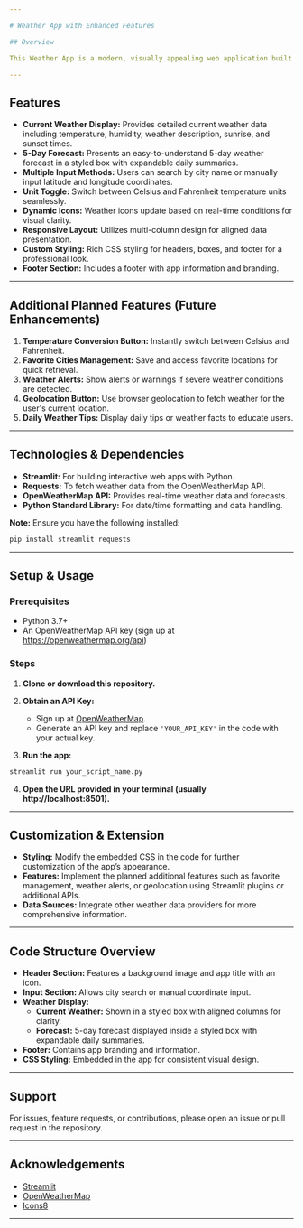 ```yaml
---

# Weather App with Enhanced Features

## Overview

This Weather App is a modern, visually appealing web application built using Streamlit, designed to provide real-time weather information and forecasts for any location specified by the user. The app features a sleek user interface with custom styling, multiple data presentation options, and several useful functionalities aimed at enhancing user experience.

---
```


## Features

- **Current Weather Display:** Provides detailed current weather data including temperature, humidity, weather description, sunrise, and sunset times.
- **5-Day Forecast:** Presents an easy-to-understand 5-day weather forecast in a styled box with expandable daily summaries.
- **Multiple Input Methods:** Users can search by city name or manually input latitude and longitude coordinates.
- **Unit Toggle:** Switch between Celsius and Fahrenheit temperature units seamlessly.
- **Dynamic Icons:** Weather icons update based on real-time conditions for visual clarity.
- **Responsive Layout:** Utilizes multi-column design for aligned data presentation.
- **Custom Styling:** Rich CSS styling for headers, boxes, and footer for a professional look.
- **Footer Section:** Includes a footer with app information and branding.

---

## Additional Planned Features (Future Enhancements)

1. **Temperature Conversion Button:** Instantly switch between Celsius and Fahrenheit.
2. **Favorite Cities Management:** Save and access favorite locations for quick retrieval.
3. **Weather Alerts:** Show alerts or warnings if severe weather conditions are detected.
4. **Geolocation Button:** Use browser geolocation to fetch weather for the user's current location.
5. **Daily Weather Tips:** Display daily tips or weather facts to educate users.

---

## Technologies & Dependencies

- **Streamlit:** For building interactive web apps with Python.
- **Requests:** To fetch weather data from the OpenWeatherMap API.
- **OpenWeatherMap API:** Provides real-time weather data and forecasts.
- **Python Standard Library:** For date/time formatting and data handling.

**Note:** Ensure you have the following installed:

```bash
pip install streamlit requests
```

---

## Setup & Usage

### Prerequisites

- Python 3.7+
- An OpenWeatherMap API key (sign up at https://openweathermap.org/api)

### Steps

1. **Clone or download this repository.**

2. **Obtain an API Key:**
   - Sign up at [OpenWeatherMap](https://openweathermap.org/api).
   - Generate an API key and replace `'YOUR_API_KEY'` in the code with your actual key.

3. **Run the app:**
   
```bash
streamlit run your_script_name.py
```

4. **Open the URL provided in your terminal (usually http://localhost:8501).**

---

## Customization & Extension

- **Styling:** Modify the embedded CSS in the code for further customization of the app’s appearance.
- **Features:** Implement the planned additional features such as favorite management, weather alerts, or geolocation using Streamlit plugins or additional APIs.
- **Data Sources:** Integrate other weather data providers for more comprehensive information.

---

## Code Structure Overview

- **Header Section:** Features a background image and app title with an icon.
- **Input Section:** Allows city search or manual coordinate input.
- **Weather Display:**
  - **Current Weather:** Shown in a styled box with aligned columns for clarity.
  - **Forecast:** 5-day forecast displayed inside a styled box with expandable daily summaries.
- **Footer:** Contains app branding and information.
- **CSS Styling:** Embedded in the app for consistent visual design.

---

## Support

For issues, feature requests, or contributions, please open an issue or pull request in the repository.

---

## Acknowledgements

- [Streamlit](https://streamlit.io/)
- [OpenWeatherMap](https://openweathermap.org/)
- [Icons8](https://icons8.com/icons)

---